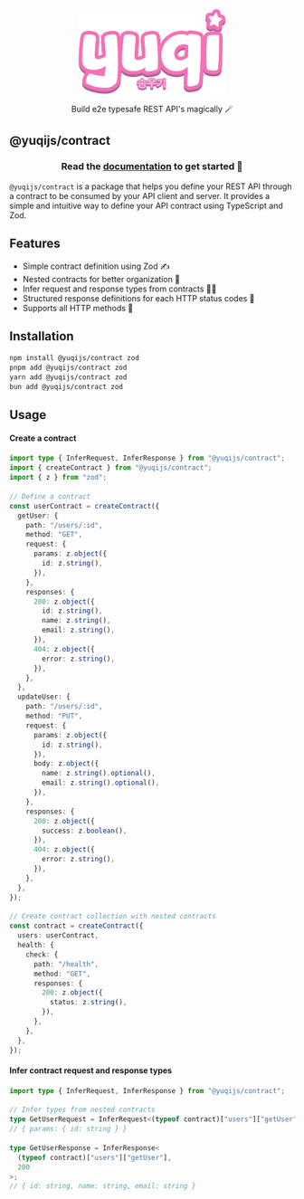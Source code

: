 <p align="center">
 <img src="../../assets/yuqi.webp" height="150"></img>
</p>

<p align="center">Build e2e typesafe REST API's magically 🪄</p>

## @yuqijs/contract

<h3 align="center">Read the <a href="https://yuqijs.com">documentation</a> to get started 🚀</h3>

`@yuqijs/contract` is a package that helps you define your REST API through a contract to be consumed by your API client and server. It provides a simple and intuitive way to define your API contract using TypeScript and Zod.

## Features

- Simple contract definition using Zod ✍️
- Nested contracts for better organization 📂
- Infer request and response types from contracts 🧙‍♂️
- Structured response definitions for each HTTP status codes 🚦
- Supports all HTTP methods 🚀

## Installation

```bash
npm install @yuqijs/contract zod
pnpm add @yuqijs/contract zod
yarn add @yuqijs/contract zod
bun add @yuqijs/contract zod
```

## Usage

#### Create a contract

```typescript
import type { InferRequest, InferResponse } from "@yuqijs/contract";
import { createContract } from "@yuqijs/contract";
import { z } from "zod";

// Define a contract
const userContract = createContract({
  getUser: {
    path: "/users/:id",
    method: "GET",
    request: {
      params: z.object({
        id: z.string(),
      }),
    },
    responses: {
      200: z.object({
        id: z.string(),
        name: z.string(),
        email: z.string(),
      }),
      404: z.object({
        error: z.string(),
      }),
    },
  },
  updateUser: {
    path: "/users/:id",
    method: "PUT",
    request: {
      params: z.object({
        id: z.string(),
      }),
      body: z.object({
        name: z.string().optional(),
        email: z.string().optional(),
      }),
    },
    responses: {
      200: z.object({
        success: z.boolean(),
      }),
      404: z.object({
        error: z.string(),
      }),
    },
  },
});

// Create contract collection with nested contracts
const contract = createContract({
  users: userContract,
  health: {
    check: {
      path: "/health",
      method: "GET",
      responses: {
        200: z.object({
          status: z.string(),
        }),
      },
    },
  },
});
```

#### Infer contract request and response types

```typescript
import type { InferRequest, InferResponse } from "@yuqijs/contract";

// Infer types from nested contracts
type GetUserRequest = InferRequest<(typeof contract)["users"]["getUser"]>;
// { params: { id: string } }

type GetUserResponse = InferResponse<
  (typeof contract)["users"]["getUser"],
  200
>;
// { id: string, name: string, email: string }
```
